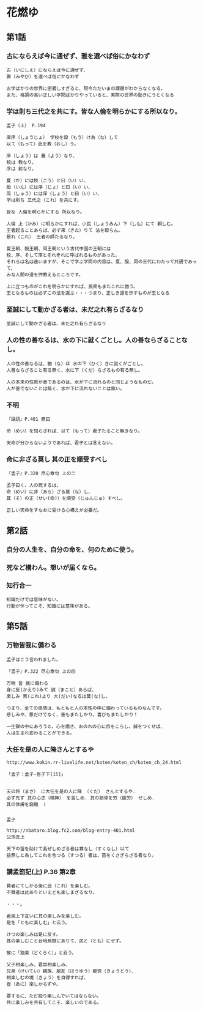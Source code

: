 # 花燃ゆ

## 第1話

### 古にならえば今に通ぜず、雅を選べば俗にかなわず

```
古（いにしえ）にならえば今に通ぜず、
雅（みやび）を選べば俗にかなわず
```

```
古学ばかりの世界に密着しすぎると、現今ただいまの課題がわからなくなる。
また、格調の高い正しい学問ばかりやっていると、実際の世界の動きにうとくなる
```

### 学は則ち三代之を共にす。皆な人倫を明らかにする所以なり。 

```
孟子（上） P.194

庠序（しょうじょ） 学校を設（もう）け為（な）して 
以て（もって）此を教（おし）う。

庠（しょう）は 養（よう）なり、
校は 教なり、
序は 射なり。

夏（か）には校（こう）と曰（い）い、
殷（いん）には序（じょ）と曰（い）い、
周（しゅう）には庠（しょう）と曰（い）い、
学は則ち 三代之（これ）を共にす。

皆な 人倫を明らかにする 所以なり。 

人倫 上（かみ）に明らかにすれば、小民（しょうみん）下（しも）にて 親しむ。
王者起ることあらば、必ず来（きた）りて 法を取らん。
是れ（これ） 王者の師たるなり。
```

```
夏王朝、殷王朝、周王朝という古代中国の王朝には
校、序、そして庠とそれぞれに呼ばれるものがあった。
それらは名は違いますが、そこで学ぶ学問の内容は、夏、殷、周の三代にわたって共通であって、
みな人間の道を押教えるところです。

上に立つものがこれを明らかにすれば、民衆もまたこれに倣う。
王となるものは必ずこの法を選ぶ・・・つまり、正しき道を示すものが王となる
```

### 至誠にして動かざる者は、未だ之れ有らざるなり
```
至誠にして動かざる者は、未だ之れ有らざるなり
```

### 人の性の善なるは、水の下に就くごとし。人の善ならざることなし。

```
人の性の善なるは、猶（な）ほ 水の下（ひく）きに就くがごとし。
人善ならざること有る無く、水に下（くだ）らざるもの有る無し。
```

```
人の本来の性質が善であるのは、水が下に流れるのと同じようなものだ。
人が善でないことは無く、水か下に流れないことは無い。
```

### 不明
```
『論語』P.401 堯曰

命（めい）を知らざれば、以て（もって）君子たること無きなり。 

天命が分からないようであれば、君子とは言えない。

```


### 命に非ざる莫し 其の正を順受すべし

```
『孟子』P.320 尽心章句 上の二

孟子曰く、人の死するは、
命（めい）に非（あら）ざる莫（な）し、
其（そ）の正（せい(命)）を順受（じゅんじゅ）すべし。

正しい天命をすなおに受ける心構えが必要だ。
```


## 第2話

### 自分の人生を、自分の命を、何のために使う。

### 死など構わん。想いが届くなら。

### 知行合一
```
知識だけでは意味がない。
行動が伴ってこそ、知識には意味がある。
```

## 第5話

### 万物皆我に備わる
```
孟子はこう言われました。

『孟子』P.322 尽心章句 上の四

万物 皆 我に備わる
身に反(かえり)みて 誠（まこと）あらば、
楽しみ 焉(これ)より 大(だい)なるは莫(な)し。

つまり、全ての感情は、もともと人の本性の中に備わっているものなんです。
悲しみや、悪だけでなく、善もまたしかり。喜びもまたしかり！

一生獄の中にあろうと、心を磨き、おのれの心に目をこらし、誠をつくせば、
人は生まれ変わることができる。
```

### 大任を是の人に降さんとするや
```
http://www.kokin.rr-livelife.net/koten/koten_ch/koten_ch_24.html

「孟子：孟子-告子下[15]」


天の将（まさ） に大任を是の人に降 （くだ） さんとするや. 
必ず先ず 其の心志（精神） を苦しめ. 其の筋骨を労（疲労） せしめ. 
其の体膚を窮餓 （
```

### 
```
孟子

http://nbataro.blog.fc2.com/blog-entry-401.html
公孫丑上

天下の苗を助けて長ぜしめざる者は寡なし（すくなし）以て
益無しと為してこれを舎つる（すつる）者は、苗をくさぎらざる者なり。
```


### 講孟箚記(上) P.36 第2章 
```
賢者にてしかる後に此（これ）を楽しむ。
不賢者は此ありといえども楽しまざるなり。

・・・。

君民上下互いに其の楽しみを楽しむ。
是を「ともに楽しむ」と云う。

けつの楽しみは是に反す。
其の楽しむこと台地鳥獣にありて、民と（とも）にせず。

故に「独楽（どくらく）」と云う。

父子相楽しみ、君臣相楽しみ、
兄弟（けいてい）親族、朋友（ほうゆう）郷党（きょうとう）、
相楽しむの境（きょう）を自得すれば、
豈（あに）楽しからずや。

要するに、ただ独り楽しんでいてはならない。
共に楽しみを共有してこそ、楽しいのである。
```
